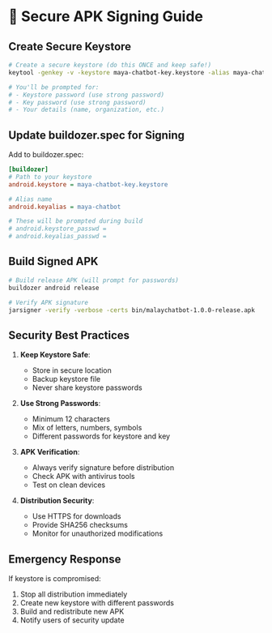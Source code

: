 # 🔐 Secure APK Signing Guide

## Create Secure Keystore

```bash
# Create a secure keystore (do this ONCE and keep safe!)
keytool -genkey -v -keystore maya-chatbot-key.keystore -alias maya-chatbot -keyalg RSA -keysize 2048 -validity 10000

# You'll be prompted for:
# - Keystore password (use strong password)
# - Key password (use strong password)  
# - Your details (name, organization, etc.)
```

## Update buildozer.spec for Signing

Add to buildozer.spec:
```ini
[buildozer]
# Path to your keystore
android.keystore = maya-chatbot-key.keystore

# Alias name
android.keyalias = maya-chatbot

# These will be prompted during build
# android.keystore_passwd = 
# android.keyalias_passwd = 
```

## Build Signed APK

```bash
# Build release APK (will prompt for passwords)
buildozer android release

# Verify APK signature
jarsigner -verify -verbose -certs bin/malaychatbot-1.0.0-release.apk
```

## Security Best Practices

1. **Keep Keystore Safe**: 
   - Store in secure location
   - Backup keystore file
   - Never share keystore passwords

2. **Use Strong Passwords**:
   - Minimum 12 characters
   - Mix of letters, numbers, symbols
   - Different passwords for keystore and key

3. **APK Verification**:
   - Always verify signature before distribution
   - Check APK with antivirus tools
   - Test on clean devices

4. **Distribution Security**:
   - Use HTTPS for downloads
   - Provide SHA256 checksums
   - Monitor for unauthorized modifications

## Emergency Response

If keystore is compromised:
1. Stop all distribution immediately
2. Create new keystore with different passwords
3. Build and redistribute new APK
4. Notify users of security update
